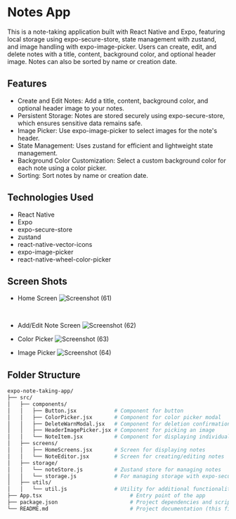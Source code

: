 # Notes App

This is a note-taking application built with React Native and Expo, featuring local storage using expo-secure-store, state management with zustand, and image handling with expo-image-picker. Users can create, edit, and delete notes with a title, content, background color, and optional header image. Notes can also be sorted by name or creation date.

## Features

* Create and Edit Notes: Add a title, content, background color, and optional header image to your notes.
* Persistent Storage: Notes are stored securely using expo-secure-store, which ensures sensitive data remains safe.
* Image Picker: Use expo-image-picker to select images for the note's header.
* State Management: Uses zustand for efficient and lightweight state management.
* Background Color Customization: Select a custom background color for each note using a color picker.
* Sorting: Sort notes by name or creation date.

## Technologies Used
* React Native
* Expo
* expo-secure-store
* zustand
* react-native-vector-icons
* expo-image-picker
* react-native-wheel-color-picker

## Screen Shots
* Home Screen
![Screenshot (61)](https://github.com/user-attachments/assets/dc6aff21-43f6-4c1f-9814-62751fc8e40c)
<br />

* Add/Edit Note Screen
![Screenshot (62)](https://github.com/user-attachments/assets/4676b9bf-89c7-4c5b-afe1-44e27432588c)


* Color Picker
![Screenshot (63)](https://github.com/user-attachments/assets/13a6fdc8-779b-4985-b46c-977aba2c4fea)


* Image Picker
![Screenshot (64)](https://github.com/user-attachments/assets/81fbb501-e099-41bc-8cfb-af3dc3754082)


## Folder Structure
```bash
expo-note-taking-app/
├── src/
│   ├── components/
│   │   ├── Button.jsx            # Component for button
│   │   ├── ColorPicker.jsx       # Component for color picker modal
│   │   ├── DeleteWarnModal.jsx   # Component for deletion confirmation
│   │   ├── HeaderImagePicker.jsx # Component for picking an image
│   │   └── NoteItem.jsx          # Component for displaying individual note
│   ├── screens/
│   │   ├── HomeScreens.jsx       # Screen for displaying notes
│   │   └── NoteEditor.jsx        # Screen for creating/editing notes
│   ├── storage/
│   │   └── noteStore.js          # Zustand store for managing notes
│   │   └── storage.js            # For managing storage with expo-secure-store
│   ├── utils/
│   │   └── util.js               # Utility for additional functionality
├── App.tsx                            # Entry point of the app
├── package.json                       # Project dependencies and scripts
└── README.md                          # Project documentation (this file)
```
